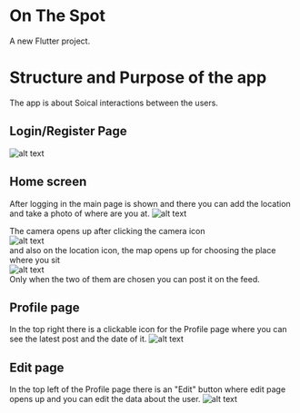# On The Spot
A new Flutter project.

<h1>Structure and Purpose of the app</h1>
The app is about Soical interactions between the users.

## Login/Register Page
![alt text](https://github.com/stefanovskii/mobile_app/blob/master/assets/Login_Register_Page.png)

## Home screen
After logging in the main page is shown and there you can add the location and take a photo of where are you at.
![alt text](https://github.com/stefanovskii/mobile_app/blob/master/assets/Main_Page.png)

The camera opens up after clicking the camera icon
<br>
![alt text](https://github.com/stefanovskii/mobile_app/blob/master/assets/Camera_Page.png)
<br>
and also on the location icon, the map opens up for choosing the place where you sit
<br>
![alt text](https://github.com/stefanovskii/mobile_app/blob/master/assets/Location_Page.png)
<br>
Only when the two of them are chosen you can post it on the feed.

## Profile page
In the top right there is a clickable icon for the Profile page where you can see the latest post and the date of it.
![alt text](https://github.com/stefanovskii/mobile_app/blob/master/assets/Profile_Page.png)

## Edit page
In the top left of the Profile page there is an "Edit" button where edit page opens up and you can edit the data about the user.
![alt text](https://github.com/stefanovskii/mobile_app/blob/master/assets/Edit_Page.png)
